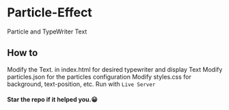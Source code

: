 # Particle-Effect
Particle and TypeWriter Text

## How to
  Modify the Text. in index.html for desired typewriter and display Text
  Modify particles.json for the particles configuration
  Modify styles.css for background, text-position, etc.
  Run with `Live Server`
  
#### Star the repo if it helped you.😀
